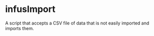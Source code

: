 # infusImport
A script that accepts a CSV file of data that is not easily imported and imports them.
